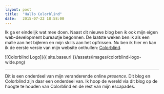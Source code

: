 ```yaml
---
layout: post
title:  "Hallo Colorblind"
date:   2015-07-22 18:58:00
---
```


Ik ga er eindelijk wat mee doen. Naast dit nieuwe blog ben ik ook mijn eigen web-development bureautje begonnen. De laatste weken ben ik als een malle aan het bijleren en mijn skills aan het opfrissen. Nu ben ik hier en kan ik de eerste versie van mijn website onthullen: [Colorblind](http://www.j33p.nl/colorblind).

![Colorblind Logo]({{ site.baseurl }}/assets/images/colorblind-logo-wide.png)

---

Dit is een onderdeel van mijn veranderende online *presence*. Dit blog en Colorblind zijn daar een onderdeel van. Ik hoop de wereld via dit blog op de hoogte te houden van Colorblind en de rest van mijn escapades. 
